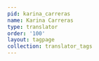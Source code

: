 ```yaml
---
pid: karina_carreras
name: Karina Carreras
type: translator
order: '100'
layout: tagpage
collection: translator_tags
---
```

